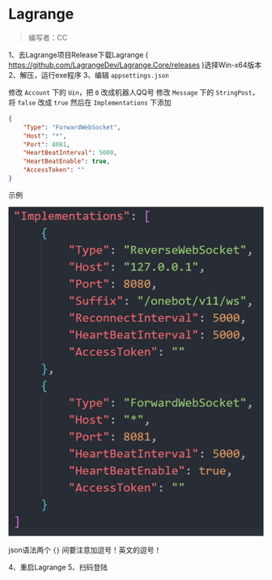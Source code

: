 # Lagrange

> 编写者：CC

1、去Lagrange项目Release下载Lagrange ( https://github.com/LagrangeDev/Lagrange.Core/releases )选择Win-x64版本
2、解压，运行exe程序
3、编辑 `appsettings.json`

修改 `Account` 下的 `Uin`，把 `0` 改成机器人QQ号
修改 `Message` 下的 `StringPost`，将 `false` 改成 `true`
然后在 `Implementations` 下添加

```json
{
    "Type": "ForwardWebSocket",
    "Host": "*",
    "Port": 8081,
    "HeartBeatInterval": 5000,
    "HeartBeatEnable": true,
    "AccessToken": ""
}
```

示例

![图片](./src/食用指南-Lagrange-1.png)

json语法两个 `{}` 间要注意加逗号！英文的逗号！

4、重启Lagrange
5、扫码登陆